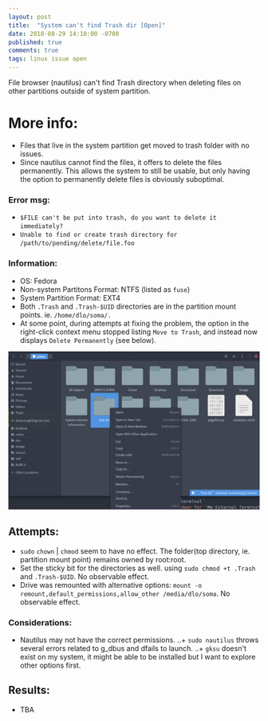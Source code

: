 ```yaml
---
layout: post
title:  "System can't find Trash dir [Open]"
date: 2018-08-29 14:10:00 -0700
published: true
comments: true
tags: linux issue open
---
```


File browser (nautilus) can't find Trash directory when deleting files on other partitions outside of system partition.

# More info:

- Files that live in the system partition get moved to trash folder with no issues.
- Since nautilus cannot find the files, it offers to delete the files permanently. This allows the system to still be usable, but only having the option to permanently delete files is obviously suboptimal.

### Error msg: 
- `$FILE can't be put into trash, do you want to delete it immediately?`
- `Unable to find or create trash directory for /path/to/pending/delete/file.foo`

### Information: 
- OS: Fedora
- Non-system Partitons Format: NTFS (listed as `fuse`)
- System Partition Format: EXT4
- Both `.Trash` and `.Trash-$UID` directories are in the partition mount points. ie. `/home/dlo/soma/.`
- At some point, during attempts at fixing the problem, the option in the right-click context menu stopped listing `Move to Trash`, and instead now displays `Delete Permanently` (see below).

![Trash Not Found][example]

## Attempts:
- `sudo` `chown` | `chmod` seem to have no effect. The folder(top directory, ie. partition mount point) remains owned by root:root.
- Set the sticky bit for the directories as well. using `sudo chmod +t .Trash` and `.Trash-$UID`. No observable effect.
- Drive was remounted with alternative options: `mount -o remount,default_permissions,allow_other /media/dlo/soma`. No observable effect.

### Considerations:
- Nautilus may not have the correct permissions.
..+ `sudo nautilus` throws several errors related to g_dbus and dfails to launch.
..+ `gksu` doesn't exist on my system, it might be able to be installed but I want to explore other options first.

## Results:
- TBA

[example]: ../images/gnome-no-trash.jpg "Trash not found"
